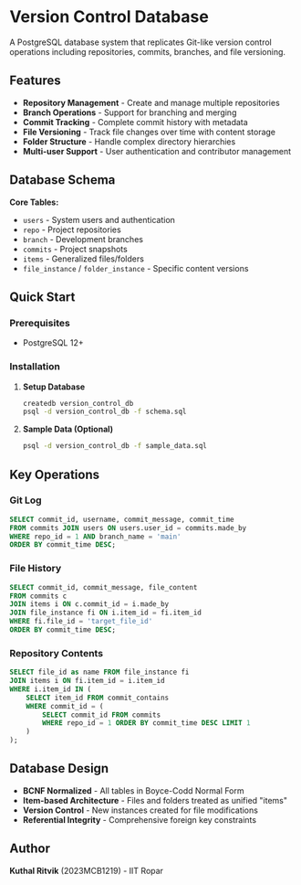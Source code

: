 # Version Control Database

A PostgreSQL database system that replicates Git-like version control operations including repositories, commits, branches, and file versioning.

## Features

- **Repository Management** - Create and manage multiple repositories
- **Branch Operations** - Support for branching and merging
- **Commit Tracking** - Complete commit history with metadata
- **File Versioning** - Track file changes over time with content storage
- **Folder Structure** - Handle complex directory hierarchies
- **Multi-user Support** - User authentication and contributor management

## Database Schema

**Core Tables:**
- `users` - System users and authentication
- `repo` - Project repositories
- `branch` - Development branches
- `commits` - Project snapshots
- `items` - Generalized files/folders
- `file_instance` / `folder_instance` - Specific content versions

## Quick Start

### Prerequisites
- PostgreSQL 12+

### Installation

1. **Setup Database**
   ```bash
   createdb version_control_db
   psql -d version_control_db -f schema.sql
   ```

2. **Sample Data (Optional)**
   ```bash
   psql -d version_control_db -f sample_data.sql
   ```

## Key Operations

### Git Log
```sql
SELECT commit_id, username, commit_message, commit_time
FROM commits JOIN users ON users.user_id = commits.made_by
WHERE repo_id = 1 AND branch_name = 'main'
ORDER BY commit_time DESC;
```

### File History
```sql
SELECT commit_id, commit_message, file_content
FROM commits c
JOIN items i ON c.commit_id = i.made_by
JOIN file_instance fi ON i.item_id = fi.item_id
WHERE fi.file_id = 'target_file_id'
ORDER BY commit_time DESC;
```

### Repository Contents
```sql
SELECT file_id as name FROM file_instance fi
JOIN items i ON fi.item_id = i.item_id
WHERE i.item_id IN (
    SELECT item_id FROM commit_contains
    WHERE commit_id = (
        SELECT commit_id FROM commits
        WHERE repo_id = 1 ORDER BY commit_time DESC LIMIT 1
    )
);
```

## Database Design

- **BCNF Normalized** - All tables in Boyce-Codd Normal Form
- **Item-based Architecture** - Files and folders treated as unified "items"
- **Version Control** - New instances created for file modifications
- **Referential Integrity** - Comprehensive foreign key constraints

## Author

**Kuthal Ritvik** (2023MCB1219) - IIT Ropar

